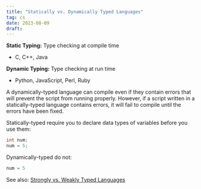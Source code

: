 ```yaml
---
title: "Statically vs. Dynamically Typed Languages"
tag: cs
date: 2023-08-09
draft:
---
```


**Static Typing:** Type checking at compile time
- C, C++, Java

**Dynamic Typing:** Type checking at run time
- Python, JavaScript, Perl, Ruby

A dynamically-typed language can compile even if they contain errors that will prevent the script from running properly. However, if a script written in a statically-typed language contains errors, it will fail to compile until the errors have been fixed.

Statically-typed require you to declare data types of variables before you use them:
```java | Java (Static)
int num;
num = 5;
```

Dynamically-typed do not:
```python
num = 5
```

See also: [Strongly vs. Weakly Typed Languages](CS/Strongly%20vs.%20Weakly%20Typed%20Languages.md)
